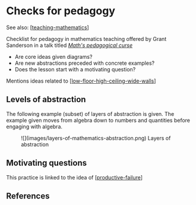 # Checks for pedagogy

See also: [[teaching-mathematics]]

Checklist for pedagogy in mathematics teaching offered by Grant Sanderson in a talk titled [_Math's pedagogical curse_](https://www.youtube.com/watch?v=UOuxo6SA8Uc)

- Are core ideas given diagrams?
- Are new abstractions preceded with concrete examples?
- Does the lesson start with a motivating question?

Mentions ideas related to [[low-floor-high-ceiling-wide-walls]]

## Levels of abstraction

The following example (subset) of layers of abstraction is given. The example given moves from algebra down to numbers and quantities before engaging with algebra.

<figure markdown>
![](images/layers-of-mathematics-abstraction.png)
<caption>Layers of abstraction</caption>
</figure>

## Motivating questions

This practice is linked to the idea of [[productive-failure]]

## References



[//begin]: # "Autogenerated link references for markdown compatibility"
[teaching-mathematics]: teaching-mathematics "Teaching Mathematics"
[low-floor-high-ceiling-wide-walls]: ../low-floor-high-ceiling-wide-walls "Low Floor, High Ceiling, Wide Walls"
[productive-failure]: productive-failure "Productive Failure"
[//end]: # "Autogenerated link references"